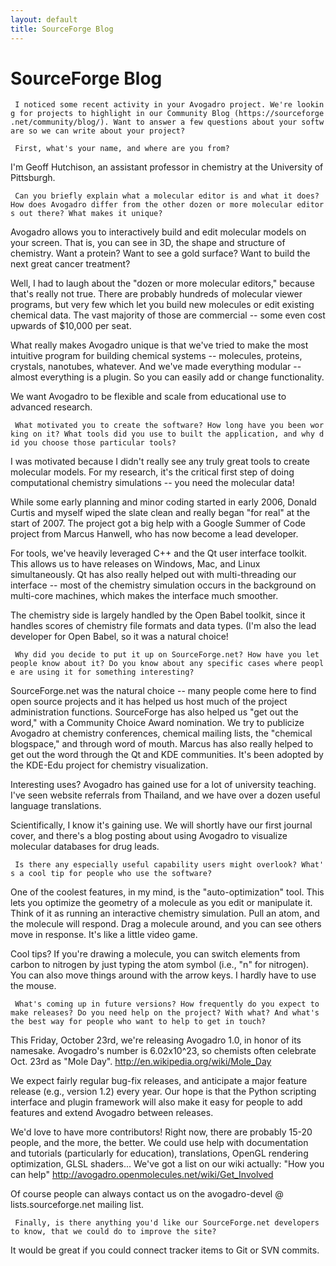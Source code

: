 ```yaml
---
layout: default
title: SourceForge Blog
---
```


# SourceForge Blog

` I noticed some recent activity in your Avogadro project. We're looking for projects to highlight in our Community Blog (https://sourceforge.net/community/blog/). Want to answer a few questions about your software so we can write about your project?`

` First, what's your name, and where are you from?`

I'm Geoff Hutchison, an assistant professor in chemistry at the University of Pittsburgh.

` Can you briefly explain what a molecular editor is and what it does? How does Avogadro differ from the other dozen or more molecular editors out there? What makes it unique?`

Avogadro allows you to interactively build and edit molecular models on your screen. That is, you can see in 3D, the shape and structure of chemistry. Want a protein? Want to see a gold surface? Want to build the next great cancer treatment?

Well, I had to laugh about the "dozen or more molecular editors," because that's really not true. There are probably hundreds of molecular viewer programs, but very few which let you build new molecules or edit existing chemical data. The vast majority of those are commercial -- some even cost upwards of $10,000 per seat.

What really makes Avogadro unique is that we've tried to make the most intuitive program for building chemical systems -- molecules, proteins, crystals, nanotubes, whatever. And we've made everything modular -- almost everything is a plugin. So you can easily add or change functionality.

We want Avogadro to be flexible and scale from educational use to advanced research.

` What motivated you to create the software? How long have you been working on it? What tools did you use to built the application, and why did you choose those particular tools?`

I was motivated because I didn't really see any truly great tools to create molecular models. For my research, it's the critical first step of doing computational chemistry simulations -- you need the molecular data!

While some early planning and minor coding started in early 2006, Donald Curtis and myself wiped the slate clean and really began "for real" at the start of 2007. The project got a big help with a Google Summer of Code project from Marcus Hanwell, who has now become a lead developer.

For tools, we've heavily leveraged C++ and the Qt user interface toolkit. This allows us to have releases on Windows, Mac, and Linux simultaneously. Qt has also really helped out with multi-threading our interface -- most of the chemistry simulation occurs in the background on multi-core machines, which makes the interface much smoother.

The chemistry side is largely handled by the Open Babel toolkit, since it handles scores of chemistry file formats and data types. (I'm also the lead developer for Open Babel, so it was a natural choice!

` Why did you decide to put it up on SourceForge.net? How have you let people know about it? Do you know about any specific cases where people are using it for something interesting?`

SourceForge.net was the natural choice -- many people come here to find open source projects and it has helped us host much of the project administration functions. SourceForge has also helped us "get out the word," with a Community Choice Award nomination. We try to publicize Avogadro at chemistry conferences, chemical mailing lists, the "chemical blogspace," and through word of mouth. Marcus has also really helped to get out the word through the Qt and KDE communities. It's been adopted by the KDE-Edu project for chemistry visualization.

Interesting uses? Avogadro has gained use for a lot of university teaching. I've seen website referrals from Thailand, and we have over a dozen useful language translations.

Scientifically, I know it's gaining use. We will shortly have our first journal cover, and there's a blog posting about using Avogadro to visualize molecular databases for drug leads.

` Is there any especially useful capability users might overlook? What's a cool tip for people who use the software?`

One of the coolest features, in my mind, is the "auto-optimization" tool. This lets you optimize the geometry of a molecule as you edit or manipulate it. Think of it as running an interactive chemistry simulation. Pull an atom, and the molecule will respond. Drag a molecule around, and you can see others move in response. It's like a little video game.

Cool tips? If you're drawing a molecule, you can switch elements from carbon to nitrogen by just typing the atom symbol (i.e., "n" for nitrogen). You can also move things around with the arrow keys. I hardly have to use the mouse.

` What's coming up in future versions? How frequently do you expect to make releases? Do you need help on the project? With what? And what's the best way for people who want to help to get in touch?`

This Friday, October 23rd, we're releasing Avogadro 1.0, in honor of its namesake. Avogadro's number is 6.02x10^23, so chemists often celebrate Oct. 23rd as "Mole Day". <http://en.wikipedia.org/wiki/Mole_Day>

We expect fairly regular bug-fix releases, and anticipate a major feature release (e.g., version 1.2) every year. Our hope is that the Python scripting interface and plugin framework will also make it easy for people to add features and extend Avogadro between releases.

We'd love to have more contributors! Right now, there are probably 15-20 people, and the more, the better. We could use help with documentation and tutorials (particularly for education), translations, OpenGL rendering optimization, GLSL shaders... We've got a list on our wiki actually: "How you can help" <http://avogadro.openmolecules.net/wiki/Get_Involved>

Of course people can always contact us on the avogadro-devel @ lists.sourceforge.net mailing list.

` Finally, is there anything you'd like our SourceForge.net developers to know, that we could do to improve the site?`

It would be great if you could connect tracker items to Git or SVN commits.

